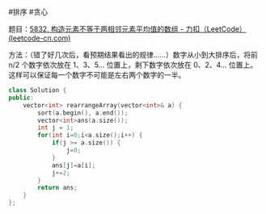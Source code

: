 #排序 #贪心

题目：[5832. 构造元素不等于两相邻元素平均值的数组 - 力扣（LeetCode） (leetcode-cn.com)](https://leetcode-cn.com/problems/array-with-elements-not-equal-to-average-of-neighbors/)

方法：（错了好几次后，看预期结果看出的规律……）数字从小到大排序后，将前 n/2 个数字依次放在 1、3、5... 位置上，剩下数字依次放在 0、2、4...  位置上。这样可以保证每一个数字不可能是左右两个数字的一半。

```cpp
class Solution {
public:
    vector<int> rearrangeArray(vector<int>& a) {
        sort(a.begin(), a.end());
        vector<int>ans(a.size());
        int j = 1;
        for(int i=0;i<a.size();i++) {
            if(j >= a.size()) {
                j=0;
            }
            ans[j]=a[i];
            j+=2;
        }
        return ans;
    }
};
```